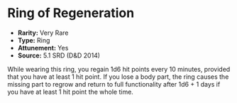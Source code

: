 # Ring of Regeneration

- **Rarity:** Very Rare
- **Type:** Ring
- **Attunement:** Yes
- **Source:** 5.1 SRD (D&D 2014)

While wearing this ring, you regain 1d6 hit points every 10 minutes, provided that you have at least 1 hit point. If you lose a body part, the ring causes the missing part to regrow and return to full functionality after 1d6 + 1 days if you have at least 1 hit point the whole time.
